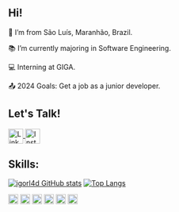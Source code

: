 ## Hi!

:house_with_garden: I’m from São Luís, Maranhão, Brazil.

:books: I’m currently majoring in Software Engineering.

💻 Interning at GIGA.

:outbox_tray: 2024 Goals: Get a job as a junior developer.

## Let's Talk!

<a href="https://www.linkedin.com/in/igor-lima-pereira-577872186/" target="_blank">
<img align="center" alt="Linkedin-igor" height="30" width="30" src="https://image.flaticon.com/icons/png/512/145/145807.png" style="max-width:100%;">
</a>

<a href="https://www.instagram.com/igorl.pereira?r=nametag" target="_blank">
<img align="center" alt="Instagram-igor" height="30" width="30" src="https://image.flaticon.com/icons/png/512/185/185985.png" style="max-width:100%;">
</a>

## Skills:

[![igorl4d GitHub stats](https://github-readme-stats.vercel.app/api?username=igorl4d&show_icons=true&theme=radical)](https://github.com/igorl4d/github-readme-stats)
[![Top Langs](https://github-readme-stats.vercel.app/api/top-langs/?username=igorl4d&layout=compact&show_icons=true&theme=radical)
](https://github.com/igorl4d/github-readme-stats)

<code><img height="20" src="https://img.shields.io/badge/CSS3-1572B6?style=for-the-badge&logo=css3&logoColor=white"></code>
<code><img height="20" src="https://img.shields.io/badge/HTML5-E34F26?style=for-the-badge&logo=html5&logoColor=white"></code>
<code><img height="20" src="https://img.shields.io/badge/Python-FFD43B?style=for-the-badge&logo=python&logoColor=darkgreen"></code>
<code><img height="20" src="https://img.shields.io/badge/JavaScript-323330?style=for-the-badge&logo=javascript&logoColor=F7DF1E"></code>
<code><img height="20" src="https://img.shields.io/badge/MySQL-00000F?style=for-the-badge&logo=mysql&logoColor=white"></code>
<code><img height="20" src="https://img.shields.io/badge/Flask-000000?style=for-the-badge&logo=flask&logoColor=white"></code>
